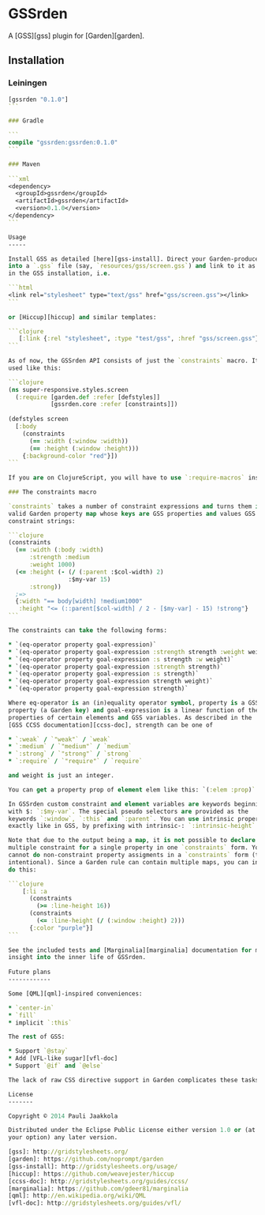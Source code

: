 GSSrden
=======

A [GSS][gss] plugin for [Garden][garden].

Installation
------------

### Leiningen

````clojure
[gssrden "0.1.0"]
```

### Gradle

```
compile "gssrden:gssrden:0.1.0"
```

### Maven
   
```xml
<dependency>
  <groupId>gssrden</groupId>
  <artifactId>gssrden</artifactId>
  <version>0.1.0</version>
</dependency>
```

Usage
-----

Install GSS as detailed [here][gss-install]. Direct your Garden-produced CSS
into a `.gss` file (say, `resources/gss/screen.gss`) and link to it as detailed 
in the GSS installation, i.e.

```html
<link rel="stylesheet" type="text/gss" href="gss/screen.gss"></link>
```
    
or [Hiccup][hiccup] and similar templates:

```clojure
   [:link {:rel "stylesheet", :type "test/gss", :href "gss/screen.gss"}]
```
   
As of now, the GSSrden API consists of just the `constraints` macro. It can be 
used like this:

```clojure
(ns super-responsive.styles.screen
  (:require [garden.def :refer [defstyles]]
            [gssrden.core :refer [constraints]])
           
(defstyles screen
  [:body
    (constraints
      (== :width (:window :width))
      (== :height (:window :height)))
    {:background-color "red"}])
```
       
If you are on ClojureScript, you will have to use `:require-macros` instead.

### The constraints macro

`constraints` takes a number of constraint expressions and turns them into a 
valid Garden property map whose keys are GSS properties and values GSS 
constraint strings:

```clojure
(constraints
  (== :width (:body :width)
      :strength :medium
      :weight 1000)
  (<= :height (- (/ (:parent :$col-width) 2)
                 :$my-var 15)
      :strong))
  ;=> 
  {:width "== body[width] !medium1000"
   :height "<= (::parent[$col-width] / 2 - [$my-var] - 15) !strong"}
```

The constraints can take the following forms:

* `(eq-operator property goal-expression)`
* `(eq-operator property goal-expression :strength strength :weight weight)`
* `(eq-operator property goal-expression :s strength :w weight)`
* `(eq-operator property goal-expression :strength strength)`
* `(eq-operator property goal-expression :s strength)`
* `(eq-operator property goal-expression strength weight)`
* `(eq-operator property goal-expression strength)`

Where eq-operator is an (in)equality operator symbol, property is a GSS
property (a Garden key) and goal-expression is a linear function of the
properties of certain elements and GSS variables. As described in the
[GSS CCSS documentation][ccss-doc], strength can be one of

* `:weak` / `"weak"` / `weak`
* `:medium` / `"medium"` / `medium`
* `:strong` / `"strong"` / `strong`
* `:require` / `"require"` / `require`

and weight is just an integer.

You can get a property prop of element elem like this: `(:elem :prop)`.

In GSSrden custom constraint and element variables are keywords beginning
with $: `:$my-var`. The special pseudo selectors are provided as the
keywords `:window`, `:this` and `:parent`. You can use intrinsic properties
exactly like in GSS, by prefixing with intrinsic-: `:intrinsic-height`.

Note that due to the output being a map, it is not possible to declare
multiple constraint for a single property in one `constraints` form. You also
cannot do non-constraint property assigments in a `constraints` form (this is
intentional). Since a Garden rule can contain multiple maps, you can instead
do this:

```clojure
    [:li :a
      (constraints
        (>= :line-height 16))
      (constraints
        (<= :line-height (/ (:window :height) 2)))
      {:color "purple"}]
```
      
See the included tests and [Marginalia][marginalia] documentation for more 
insight into the inner life of GSSrden.
      
Future plans
------------

Some [QML][qml]-inspired conveniences:

* `center-in`
* `fill`
* implicit `:this`

The rest of GSS:

* Support `@stay`
* Add [VFL-like sugar][vfl-doc]
* Support `@if` and `@else`

The lack of raw CSS directive support in Garden complicates these tasks.

License
-------

Copyright © 2014 Pauli Jaakkola

Distributed under the Eclipse Public License either version 1.0 or (at
your option) any later version.

[gss]: http://gridstylesheets.org/
[garden]: https://github.com/noprompt/garden
[gss-install]: http://gridstylesheets.org/usage/
[hiccup]: https://github.com/weavejester/hiccup
[ccss-doc]: http://gridstylesheets.org/guides/ccss/
[marginalia]: https://github.com/gdeer81/marginalia
[qml]: http://en.wikipedia.org/wiki/QML
[vfl-doc]: http://gridstylesheets.org/guides/vfl/
